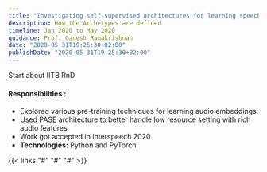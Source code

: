 ```yaml
---
title: "Investigating self-supervised architectures for learning speech representations"
description: How the Archetypes are defined
timeline: Jan 2020 to May 2020
guidance: Prof. Ganesh Ramakrishnan
date: "2020-05-31T19:25:30+02:00"
publishDate: "2020-05-31T19:25:30+02:00"
---
```

Start about IITB RnD

<!--more-->

#### **Responsibilities :**


- Explored various pre-training techniques for learning audio embeddings.
- Used PASE architecture to better handle low resource setting with rich audio features
- Work got accepted in Interspeech 2020
- **Technologies:** Python and PyTorch

{{< links "#" "#" "#" >}}



